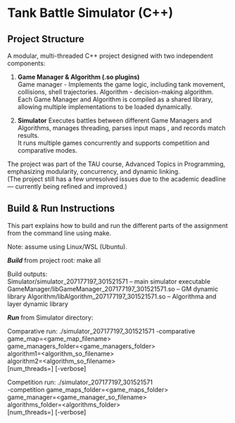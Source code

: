 # Tank Battle Simulator (C++)

## Project Structure

A modular, multi-threaded C++ project designed with two independent components:

1. **Game Manager & Algorithm (.so plugins)**  
   Game manager - Implements the game logic, including tank movement, collisions, shell trajectories.
   Algorithm - decision-making algorithm.
   Each Game Manager and Algorithm is compiled as a shared library, allowing multiple implementations to be loaded dynamically.

3. **Simulator**
   Executes battles between different Game Managers and Algorithms, manages threading, parses input maps , and records match results.  
   It runs multiple games concurrently and supports competition and comparative modes.

The project was part of the TAU course, Advanced Topics in Programming, emphasizing modularity, concurrency, and dynamic linking.  
(The project still has a few unresolved issues due to the academic deadline — currently being refined and improved.)

## Build & Run Instructions

This part explains how to build and run the different parts of the assignment from the command line using make.

Note: assume using Linux/WSL (Ubuntu).

***Build***
from project root:
make all

Build outputs:  
Simulator/simulator_207177197_301521571 – main simulator executable
GameManager/libGameManager_207177197_301521571.so – GM dynamic library
Algorithm/libAlgorithm_207177197_301521571.so – Algorithma and layer dynamic library

***Run***
from Simulator directory:

Comparative run: 
./simulator_207177197_301521571 -comparative \
game_map=<game_map_filename> \
game_managers_folder=<game_managers_folder> \
algorithm1=<algorithm_so_filename> \
algorithm2=<algorithm_so_filename> \
[num_threads=<num>] [-verbose]

Competition run: 
./simulator_207177197_301521571 \
-competition game_maps_folder=<game_maps_folder> \
game_manager=<game_manager_so_filename> \
algorithms_folder=<algorithms_folder> \
[num_threads=<num>] [-verbose]
